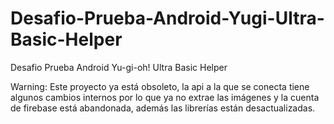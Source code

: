 # Desafio-Prueba-Android-Yugi-Ultra-Basic-Helper
Desafio Prueba Android Yu-gi-oh! Ultra Basic Helper

Warning: Este proyecto ya está obsoleto, la api a la que se conecta tiene algunos cambios internos por lo que ya no extrae las imágenes y la cuenta de firebase está abandonada, además las librerías están desactualizadas.
